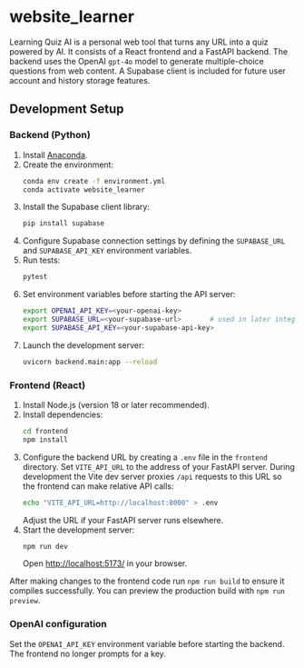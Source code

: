 # website_learner

Learning Quiz AI is a personal web tool that turns any URL into a quiz powered by AI.
It consists of a React frontend and a FastAPI backend. The backend uses the OpenAI
`gpt-4o` model to generate multiple-choice questions from web content. A Supabase
client is included for future user account and history storage features.

## Development Setup

### Backend (Python)
1. Install [Anaconda](https://www.anaconda.com/products/distribution).
2. Create the environment:
   ```bash
   conda env create -f environment.yml
   conda activate website_learner
   ```
3. Install the Supabase client library:
   ```bash
   pip install supabase
   ```
4. Configure Supabase connection settings by defining the `SUPABASE_URL` and
   `SUPABASE_API_KEY` environment variables.
5. Run tests:
   ```bash
   pytest
   ```
6. Set environment variables before starting the API server:
   ```bash
   export OPENAI_API_KEY=<your-openai-key>
   export SUPABASE_URL=<your-supabase-url>       # used in later integrations
   export SUPABASE_API_KEY=<your-supabase-api-key>
   ```
7. Launch the development server:
   ```bash
   uvicorn backend.main:app --reload
   ```

### Frontend (React)
1. Install Node.js (version 18 or later recommended).
2. Install dependencies:
   ```bash
   cd frontend
   npm install
   ```
3. Configure the backend URL by creating a `.env` file in the `frontend`
   directory. Set `VITE_API_URL` to the address of your FastAPI server.
   During development the Vite dev server proxies `/api` requests to this
   URL so the frontend can make relative API calls:
   ```bash
   echo "VITE_API_URL=http://localhost:8000" > .env
   ```
   Adjust the URL if your FastAPI server runs elsewhere.
4. Start the development server:
   ```bash
   npm run dev
   ```
   Open <http://localhost:5173/> in your browser.

After making changes to the frontend code run `npm run build` to ensure it
compiles successfully. You can preview the production build with `npm run
preview`.

### OpenAI configuration

Set the `OPENAI_API_KEY` environment variable before starting the backend. The
frontend no longer prompts for a key.

